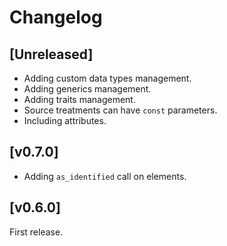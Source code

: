 
# Changelog

## [Unreleased]

- Adding custom data types management.
- Adding generics management.
- Adding traits management.
- Source treatments can have `const` parameters.
- Including attributes.

## [v0.7.0]

- Adding `as_identified` call on elements.

## [v0.6.0]

First release.
